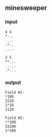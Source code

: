 ## minesweeper

### input

```
4 4
*...
....
.*..
....

3 5
**...
.....
.*...
```

### output

```
Field #1:
*100
2210
1*10
1110

Field #2:
**100
33200
1*100
```

